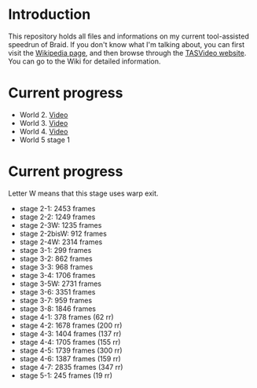 Introduction
============

This repository holds all files and informations on my current tool-assisted speedrun of Braid. If you don't know what I'm talking about, you can first visit the [Wikipedia page](http://en.wikipedia.org/wiki/Tool-assisted_speedrun), and then browse through the [TASVideo website](http://tasvideos.org/). You can go to the Wiki for detailed information.

Current progress
================

- World 2. [Video](http://www.youtube.com/watch?v=Wn3APQaAa88)
- World 3. [Video](http://www.youtube.com/watch?v=yNcUdZAwivM)
- World 4. [Video](http://www.youtube.com/watch?v=QxNLGkJ6NWE)
- World 5 stage 1

Current progress
================

Letter W means that this stage uses warp exit.

- stage 2-1: 2453 frames
- stage 2-2: 1249 frames
- stage 2-3W: 1235 frames
- stage 2-2bisW: 912 frames
- stage 2-4W: 2314 frames
- stage 3-1: 299 frames
- stage 3-2: 862 frames
- stage 3-3: 968 frames
- stage 3-4: 1706 frames
- stage 3-5W: 2731 frames
- stage 3-6: 3351 frames
- stage 3-7: 959 frames
- stage 3-8: 1846 frames
- stage 4-1: 378 frames (62 rr)
- stage 4-2: 1678 frames (200 rr)
- stage 4-3: 1404 frames (137 rr)
- stage 4-4: 1705 frames (155 rr)
- stage 4-5: 1739 frames (300 rr)
- stage 4-6: 1387 frames (159 rr)
- stage 4-7: 2835 frames (347 rr)
- stage 5-1: 245 frames (19 rr)
